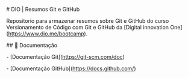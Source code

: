 \# DIO | Resumos Git e GitHub



Repositorio para armazenar resumos sobre Git e GitHub do curso Versionamento de Código com Git e GitHub da \[Digital innovation One](https://www.dio.me/bootcamp).



\## 📄 Documentação 

\- \[Documentação Git](https://git-scm.com/doc)



\- \[Documentação GitHub](https://docs.github.com/)



